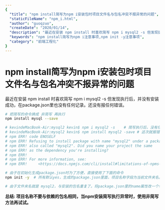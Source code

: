 ```yaml
---
{
  "title": "npm install简写为npm i安装包时项目文件名与包名冲突不报异常的问题",
  "staticFileName": "npm_i.html",
  "author": "guoqzuo",
  "createDate": "2020/01/14",
  "description": "最近在安装 npm install 时喜欢简写 npm i mysql2 -s 但发现执行后，并没有安装成功，在package.json里也没有任何记录。还没有报任何错误。",
  "keywords": "npm install简写为npm i注意事项,npm init -y注意事项",
  "category": "前端工程化"
}
---
```


# npm install简写为npm i安装包时项目文件名与包名冲突不报异常的问题

最近在安装 npm install 时喜欢简写 npm i mysql2 -s 但发现执行后，并没有安装成功，在package.json里也没有任何记录。还没有报任何错误。

```bash
# 把简写的命令换成 非简写 再执行
npm install mysql --save

# kevindeMacBook-Air:mysql2 kevin$ npm i mysql2 -s    # 简写执行后，没有任何信息
# kevindeMacBook-Air:mysql2 kevin$ npm install mysql2 -save # 这次就报错了，提示项目名称与包名称相同
# npm ERR! code ENOSELF
# npm ERR! Refusing to install package with name "mysql2" under a package
# npm ERR! also called "mysql2". Did you name your project the same
# npm ERR! as the dependency you're installing?
# npm ERR! 
# npm ERR! For more information, see:
# npm ERR!     <https://docs.npmjs.com/cli/install#limitations-of-npms-install-algorithm>

# 由于在初始化生成package.json时为了方便，直接使用了下面的命令
npm init -y  # 所有默认yes，生成的package.json里面，项目名称字段为当前文件夹名。

# 由于文件夹名就是 mysql2，与安装的包名重复了。将package.json里的name属性改一个名字即可
```

**总结: 项目名称不要与依赖的包名相同，当npm安装简写执行异常时，使用非简写方法再试试。**